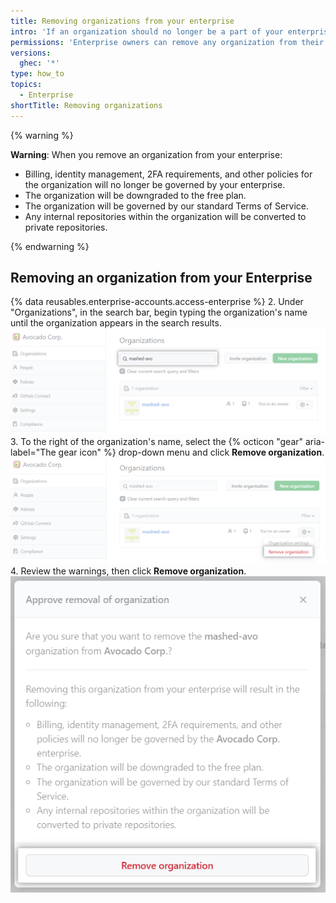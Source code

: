 ```yaml
---
title: Removing organizations from your enterprise
intro: 'If an organization should no longer be a part of your enterprise, you can remove the organization.'
permissions: 'Enterprise owners can remove any organization from their enterprise.'
versions:
  ghec: '*'
type: how_to
topics:
  - Enterprise
shortTitle: Removing organizations
---
```


{% warning %}

**Warning**: When you remove an organization from your enterprise:
- Billing, identity management, 2FA requirements, and other policies for the organization will no longer be governed by your enterprise.
- The organization will be downgraded to the free plan.
- The organization will be governed by our standard Terms of Service.
- Any internal repositories within the organization will be converted to private repositories.

{% endwarning %}

## Removing an organization from your Enterprise

{% data reusables.enterprise-accounts.access-enterprise %}
2. Under "Organizations", in the search bar, begin typing the organization's name until the organization appears in the search results.
![Screenshot of the search field for organizations](/assets/images/help/enterprises/organization-search.png)
3. To the right of the organization's name, select the {% octicon "gear" aria-label="The gear icon" %} drop-down menu and click **Remove organization**.
![remove organization](/assets/images/help/enterprises/remove-organization.png)
4. Review the warnings, then click **Remove organization**.
![approve organization approval dialogue box](/assets/images/help/enterprises/remove-organization-warning.png)
